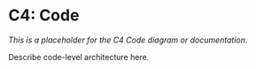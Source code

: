 # C4: Code

_This is a placeholder for the C4 Code diagram or documentation._

Describe code-level architecture here.
